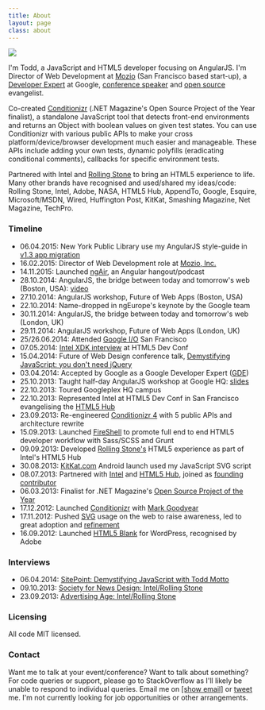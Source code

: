```yaml
---
title: About
layout: page
class: about
---
```


<div class="about__talk">
  <img src="img/shuffle/html5devconf.jpg">
</div>

I'm Todd, a JavaScript and HTML5 developer focusing on AngularJS. I'm Director of Web Development at [Mozio](https://mozio.com/#/?utm_source=toddmotto.com) (San Francisco based start-up), a [Developer Expert](https://developers.google.com/experts) at Google, [conference speaker](https://speakerdeck.com/toddmotto) and [open source](//github.com/toddmotto) evangelist.

Co-created [Conditionizr](//conditionizr.com) (.NET Magazine's Open Source Project of the Year finalist), a standalone JavaScript tool that detects front-end environments and returns an Object with boolean values on given test states. You can use Conditionizr with various public APIs to make your cross platform/device/browser development much easier and manageable. These APIs include adding your own tests, dynamic polyfills (eradicating conditional comments), callbacks for specific environment tests.

Partnered with Intel and [Rolling Stone](//rollingstone.com/feature/the-geeks-on-the-frontlines) to bring an HTML5 experience to life. Many other brands have recognised and used/shared my ideas/code: Rolling Stone, Intel, Adobe, NASA, HTML5 Hub, AppendTo, Google, Esquire, Microsoft/MSDN, Wired, Huffington Post, KitKat, Smashing Magazine, Net Magazine, TechPro.

### Timeline
* 06.04.2015: New York Public Library use my AngularJS style-guide in [v1.3 app migration](http://www.nypl.org/blog/2015/04/06/upgrading-angularjs-1-3)
* 16.02.2015: Director of Web Development role at [Mozio, Inc.](//mozio.com)
* 14.11.2015: Launched [ngAir](http://ng-air.github.io), an Angular hangout/podcast
* 28.10.2014: AngularJS, the bridge between today and tomorrow's web (Boston, USA): [video](//toddmotto.com/talks/fowd-2014)
* 27.10.2014: AngularJS workshop, Future of Web Apps (Boston, USA)
* 22.10.2014: Name-dropped in ngEurope's keynote by the Google team
* 30.11.2014: AngularJS, the bridge between today and tomorrow's web (London, UK)
* 29.11.2014: AngularJS workshop, Future of Web Apps (London, UK)
* 25/26.06.2014: Attended [Google I/O](https://www.google.com/events/io) San Francisco
* 07.05.2014: [Intel XDK interview](//www.youtube.com/watch?v=5L_gW1K7vqg) at HTML5 Dev Conf
* 15.04.2014: Future of Web Design conference talk, [Demystifying JavaScript: you don't need jQuery](//toddmotto.com/talks/fowd-2014)
* 03.04.2014: Accepted by Google as a Google Developer Expert ([GDE](//developers.google.com/experts))
* 25.10.2013: Taught half-day AngularJS workshop at Google HQ: [slides](//speakerdeck.com/toddmotto/angularjs-in-one-day)
* 22.10.2013: Toured Googleplex HQ campus
* 22.10.2013: Represented Intel at HTML5 Dev Conf in San Francisco evangelising the [HTML5 Hub](//html5hub.com)
* 23.09.2013: Re-engineered [Conditionizr 4](//conditionizr.com) with 5 public APIs and architecture rewrite
* 15.09.2013: Launched [FireShell](//getfireshell.com) to promote full end to end HTML5 developer workflow with Sass/SCSS and Grunt
* 09.09.2013: Developed [Rolling Stone's](//rollingstone.com/feature/the-geeks-on-the-frontlines) HTML5 experience as part of Intel's HTML5 Hub
* 30.08.2013: [KitKat.com](//kitkat.com) Android launch used my JavaScript SVG script
* 08.07.2013: Partnered with [Intel](//intel.com) and [HTML5 Hub](//html5hub.com), joined as [founding contributor](//html5hub.com/developers)
* 06.03.2013: Finalist for .NET Magazine's [Open Source Project of the Year](//www.creativebloq.com/design/net-awards-2013-open-source-project-year-4132975)
* 17.12.2012: Launched [Conditionizr](//conditionizr.com) with [Mark Goodyear](//markgoodyear.com)
* 17.11.2012: Pushed [SVG](//toddmotto.com/mastering-svg-use-for-a-retina-web-fallbacks-with-png-script) usage on the web to raise awareness, led to great adoption and [refinement](//toddmotto.com/revisiting-svg-workflow-for-performance-and-progressive-development-with-transparent-data-uris)
* 16.09.2012: Launched [HTML5 Blank](//html5blank.com) for WordPress, recognised by Adobe

### Interviews
* 06.04.2014: [SitePoint: Demystifying JavaScript with Todd Motto](//sitepoint.com/demystifying-javascript-todd-motto)
* 09.10.2013: [Society for News Design: Intel/Rolling Stone](//www.snd.org/2013/10/the-guts-todd-motto-on-developing-rolling-stones-the-geeks-on-the-front-lines)
* 23.09.2013: [Advertising Age: Intel/Rolling Stone](//adage.com/article/digital/intel-hub-targets-developers-subsidizing-web-publishers/244296)

### Licensing
All code MIT licensed.

### Contact
Want me to talk at your event/conference? Want to talk about something? For code queries or support, please go to StackOverflow as I'll likely be unable to respond to individual queries. Email me on <a href="http://www.google.com/recaptcha/mailhide/d?k=01rmKaZ2nEzUNTlBeJwIA-NA==&amp;c=de1XRgcu-NxBLsqf8jeHz_Fq-2QrJf1ZcDAozNqFuu8=" onclick="window.open('http://www.google.com/recaptcha/mailhide/d?k\07501rmKaZ2nEzUNTlBeJwIA-NA\75\75\46c\75de1XRgcu-NxBLsqf8jeHz_Fq-2QrJf1ZcDAozNqFuu8\075', '', 'toolbar=0,scrollbars=0,location=0,statusbar=0,menubar=0,resizable=0,width=500,height=300'); return false;" title="Reveal this e-mail address">[show email]</a> or [tweet](//twitter.com/toddmotto) me. I'm not currently looking for job opportunities or other arrangements.
